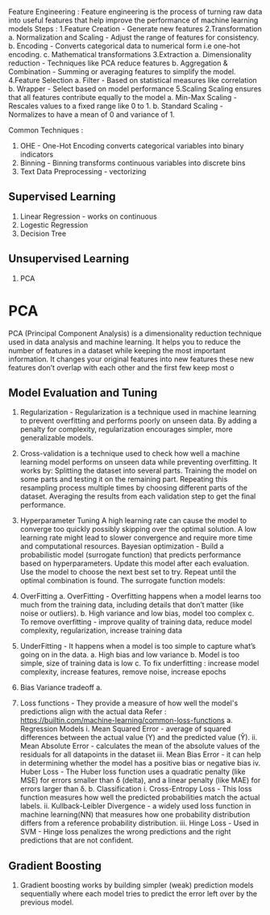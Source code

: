 Feature Engineering :
Feature engineering is the process of turning raw data into useful features that help improve the performance of machine learning models
Steps :
1.Feature Creation - Generate new features
2.Transformation
    a. Normalization and Scaling - Adjust the range of features for consistency.
    b. Encoding - Converts categorical data to numerical form i.e one-hot encoding.
    c. Mathematical transformations
3.Extraction 
    a. Dimensionality reduction - Techniques like PCA reduce features
    b. Aggregation & Combination - Summing or averaging features to simplify the model.
4.Feature Selection
    a. Filter - Based on statistical measures like correlation
    b. Wrapper - Select based on model performance
5.Scaling 
   Scaling ensures that all features contribute equally to the model
  a. Min-Max Scaling - Rescales values to a fixed range like 0 to 1.
  b. Standard Scaling -  Normalizes to have a mean of 0 and variance of 1.

Common Techniques :
1. OHE - One-Hot Encoding converts categorical variables into binary indicators
2. Binning - Binning transforms continuous variables into discrete bins
3. Text Data Preprocessing -  vectorizing

Supervised Learning
--------------------
1. Linear Regression - works on continuous 
2. Logestic Regression
3. Decision Tree

Unsupervised Learning
---------------------
1. PCA



PCA
====
PCA (Principal Component Analysis) is a dimensionality reduction technique used in data analysis and machine learning. It helps you to reduce the number of features in a dataset while keeping the most important information. It changes your original features into new features these new features don’t overlap with each other and the first few keep most o

Model Evaluation and Tuning
---------------------------
1. Regularization  -
Regularization is a technique used in machine learning to prevent overfitting and performs poorly on unseen data. By adding a penalty for complexity, regularization encourages simpler, more generalizable models.
2. Cross-validation is a technique used to check how well a machine learning model performs on unseen data while preventing overfitting. It works by:
    Splitting the dataset into several parts.
    Training the model on some parts and testing it on the remaining part.
    Repeating this resampling process multiple times by choosing different parts of the dataset.
    Averaging the results from each validation step to get the final performance.
3. Hyperparameter Tuning
    A high learning rate can cause the model to converge too quickly possibly skipping over the optimal solution.
    A low learning rate might lead to slower convergence and require more time and computational resources.
    Bayesian optimization - 
    Build a probabilistic model (surrogate function) that predicts performance based on hyperparameters.
    Update this model after each evaluation.
    Use the model to choose the next best set to try.
    Repeat until the optimal combination is found. The surrogate function models:
4. OverFitting
   a. OverFitting - Overfitting happens when a model learns too much from the training data, including details that don’t matter (like noise or outliers).
   b. High variance and low bias, model too complex
   c. To remove overfitting - improve quality of training data, reduce model complexity, regularization, increase training data
5. UnderFitting -  It happens when a model is too simple to capture what’s going on in the data.
   a. High bias and low variance
   b. Model is too simple, size of training data is low
   c. To fix underfitting : increase model complexity, increase features, remove noise, increase epochs
6. Bias Variance tradeoff
   a. 

7. Loss functions - They provide a measure of how well the model's predictions align with the actual data
   Refer : https://builtin.com/machine-learning/common-loss-functions
   a. Regression Models 
       i.  Mean Squared Error - average of squared differences between the actual value (Y) and the predicted value (Ŷ). 
       ii. Mean Absolute Error - calculates the mean of the absolute values of the residuals for all datapoints in the dataset
       iii. Mean Bias Error - it can help in determining whether the model has a positive bias or negative bias
       iv. Huber Loss - The Huber loss function uses a quadratic penalty (like MSE) for errors smaller than δ (delta), and a linear penalty (like MAE) for errors larger than δ.
  b. Classification 
       i. Cross-Entropy Loss - This loss function measures how well the predicted probabilities match the actual labels.
       ii. Kullback-Leibler Divergence - a widely used loss function in machine learning(NN) that measures how one probability distribution differs from a reference probability distribution.
       iii. Hinge Loss - Used in SVM - Hinge loss penalizes the wrong predictions and the right predictions that are not confident.

Gradient Boosting
----------------
1. Gradient boosting works by building simpler (weak) prediction models sequentially where each model tries to predict the error left over by the previous model. 
